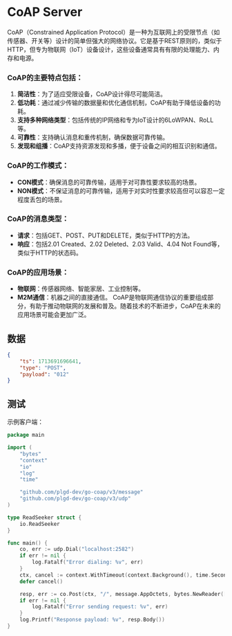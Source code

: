 # CoAP Server
CoAP（Constrained Application Protocol）是一种为互联网上的受限节点（如传感器、开关等）设计的简单但强大的网络协议。它是基于REST原则的，类似于HTTP，但专为物联网（IoT）设备设计，这些设备通常具有有限的处理能力、内存和电源。
### CoAP的主要特点包括：
1. **简洁性**：为了适应受限设备，CoAP设计得尽可能简洁。
2. **低功耗**：通过减少传输的数据量和优化通信机制，CoAP有助于降低设备的功耗。
3. **支持多种网络类型**：包括传统的IP网络和专为IoT设计的6LoWPAN、RoLL等。
4. **可靠性**：支持确认消息和重传机制，确保数据可靠传输。
5. **发现和组播**：CoAP支持资源发现和多播，便于设备之间的相互识别和通信。
### CoAP的工作模式：
- **CON模式**：确保消息的可靠传输，适用于对可靠性要求较高的场景。
- **NON模式**：不保证消息的可靠传输，适用于对实时性要求较高但可以容忍一定程度丢包的场景。
### CoAP的消息类型：
- **请求**：包括GET、POST、PUT和DELETE，类似于HTTP的方法。
- **响应**：包括2.01 Created、2.02 Deleted、2.03 Valid、4.04 Not Found等，类似于HTTP的状态码。
### CoAP的应用场景：
- **物联网**：传感器网络、智能家居、工业控制等。
- **M2M通信**：机器之间的直接通信。
CoAP是物联网通信协议的重要组成部分，有助于推动物联网的发展和普及。随着技术的不断进步，CoAP在未来的应用场景可能会更加广泛。

## 数据

```json
{
    "ts": 1713691696641,
    "type": "POST",
    "payload": "012"
}
```

## 测试
示例客户端：
```go
package main

import (
	"bytes"
	"context"
	"io"
	"log"
	"time"

	"github.com/plgd-dev/go-coap/v3/message"
	"github.com/plgd-dev/go-coap/v3/udp"
)

type ReadSeeker struct {
	io.ReadSeeker
}

func main() {
	co, err := udp.Dial("localhost:2582")
	if err != nil {
		log.Fatalf("Error dialing: %v", err)
	}
	ctx, cancel := context.WithTimeout(context.Background(), time.Second)
	defer cancel()

	resp, err := co.Post(ctx, "/", message.AppOctets, bytes.NewReader([]byte{48, 49, 50}), message.Option{})
	if err != nil {
		log.Fatalf("Error sending request: %v", err)
	}
	log.Printf("Response payload: %v", resp.Body())
}

```